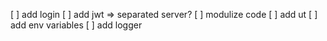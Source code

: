[ ] add login
[ ] add jwt => separated server?
[ ] modulize code
[ ] add ut
[ ] add env variables
[ ] add logger
